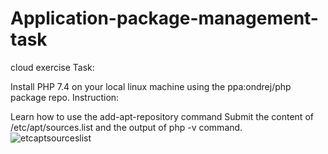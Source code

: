 # Application-package-management-task
cloud exercise
Task:

Install PHP 7.4 on your local linux machine using the ppa:ondrej/php package repo.
Instruction:

Learn how to use the add-apt-repository command
Submit the content of /etc/apt/sources.list and the output of php -v command.
![etcaptsourceslist](https://user-images.githubusercontent.com/104599818/189953870-4490072b-3bba-43e1-9f54-2f48948b910c.png)
